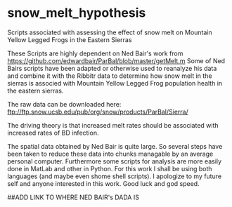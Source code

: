 # snow_melt_hypothesis
Scripts associated with assessing the effect of snow melt on Mountain Yellow Legged Frogs in the Eastern Sierras 

These Scripts are highly dependent on Ned Bair's work from https://github.com/edwardbair/ParBal/blob/master/getMelt.m 
Some of Ned Bairs scripts have been adapted or otherwise used to reanalyze his data and combine it with the Ribbitr data to determine how snow melt in the sierras is associed with Mountain Yellow Legged Frog
population health in the eastern sierras.

The raw data can be downloaded here:
ftp://ftp.snow.ucsb.edu/pub/org/snow/products/ParBal/Sierra/


The driving theory is that increased melt rates should be associated with increased rates of BD infection.   

The spatial data obtained by Ned Bair is quite large.  So several steps have been taken to reduce these data into chunks managable by an average personal computer.   Furthermore some scripts for analysis are
more easily done in MatLab and other in Python.  For this work I shall be using both languages (and maybe even shome shell scripts).   I apologize to my future self and anyone interested in this work.  Good luck 
and god speed.

##ADD LINK TO WHERE NED BAIR's DADA IS
